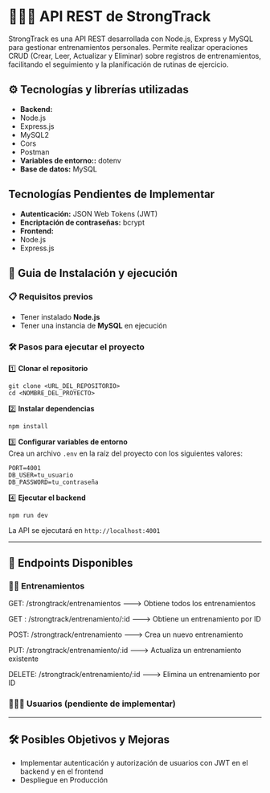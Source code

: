 # 🏋🏼‍♀️ API REST de StrongTrack

StrongTrack es una API REST desarrollada con Node.js, Express y MySQL para gestionar entrenamientos personales. Permite realizar operaciones CRUD (Crear, Leer, Actualizar y Eliminar) sobre registros de entrenamientos, facilitando el seguimiento y la planificación de rutinas de ejercicio.

## ⚙️ Tecnologías y librerías utilizadas
- **Backend:**
- Node.js
- Express.js
- MySQL2
- Cors
- Postman
- **Variables de entorno::** dotenv
- **Base de datos:** MySQL

## Tecnologías Pendientes de Implementar
- **Autenticación:** JSON Web Tokens (JWT)
- **Encriptación de contraseñas:** bcrypt
- **Frontend:**
- Node.js
- Express.js

## 🚀 Guia de Instalación y ejecución

### 📋 Requisitos previos
- Tener instalado **Node.js**
- Tener una instancia de **MySQL** en ejecución


### 🛠️ Pasos para ejecutar el proyecto

1️⃣ **Clonar el repositorio**
```
git clone <URL_DEL_REPOSITORIO>
cd <NOMBRE_DEL_PROYECTO>
```

2️⃣ **Instalar dependencias**
```
npm install
```

3️⃣ **Configurar variables de entorno**  
Crea un archivo `.env` en la raíz del proyecto con los siguientes valores:
```
PORT=4001
DB_USER=tu_usuario
DB_PASSWORD=tu_contraseña
```

4️⃣ **Ejecutar el backend**
```
npm run dev
```
La API se ejecutará en `http://localhost:4001`


---

## 📡 Endpoints Disponibles
### 🏋️‍♂️ Entrenamientos

GET:	/strongtrack/entrenamientos ---> Obtiene todos los entrenamientos

GET	:   /strongtrack/entrenamiento/:id ---> Obtiene un entrenamiento por ID

POST:   /strongtrack/entrenamiento ---> Crea un nuevo entrenamiento

PUT:	/strongtrack/entrenamiento/:id ---> Actualiza un entrenamiento existente

DELETE:	/strongtrack/entrenamiento/:id ---> Elimina un entrenamiento por ID


### 👩🏻‍🦳 Usuarios (pendiente de implementar)


---

## 🛠 Posibles Objetivos y Mejoras
- Implementar autenticación y autorización de usuarios con JWT en el backend y en el frontend
- Despliegue en Producción


